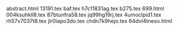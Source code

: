abstract.html
13191.tex
baf.tex
h7c11831ag.tex
b275.tex
699.html
004ksuhkll8.tex
87btunfra58.tex
jq99hg19rj.tex
4umoclpid1.tex
rh57v7037t8.tex
jlr0iapo3do.tex
chdn7k9hejo.tex
64dvl4tneso.html